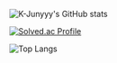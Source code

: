 <!-- ### Hi there 👋 -->

![K-Junyyy's GitHub stats](https://github-readme-stats.vercel.app/api?username=MasJeong&show_icons=true&theme=tokyonight)  

[![Solved.ac Profile](http://mazassumnida.wtf/api/generate_badge?boj=jihun3654)](https://solved.ac/jihun3654)

![Top Langs](https://github-readme-stats.vercel.app/api/top-langs/?username=MasJeong&layout=compact&theme=tokyonight)

<!--
**MasJeong/MasJeong** is a ✨ _special_ ✨ repository because its `README.md` (this file) appears on your GitHub profile.

Here are some ideas to get you started:

- 🔭 I’m currently working on ...
- 🌱 I’m currently learning ...
- 👯 I’m looking to collaborate on ...
- 🤔 I’m looking for help with ...
- 💬 Ask me about ...
- 📫 How to reach me: ...
- 😄 Pronouns: ...
- ⚡ Fun fact: ...
-->
